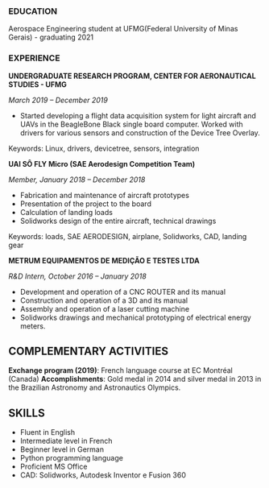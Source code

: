 ### EDUCATION

Aerospace Engineering student at UFMG(Federal University of Minas Gerais) - graduating 2021

### EXPERIENCE

**UNDERGRADUATE RESEARCH PROGRAM, CENTER FOR AERONAUTICAL STUDIES - UFMG**

_March 2019 – December 2019_

- Started developing a flight data acquisition system for light aircraft and UAVs in the BeagleBone Black single board computer. Worked with drivers for various sensors and construction of the Device Tree Overlay.

Keywords: Linux, drivers, devicetree, sensors, integration

**UAI SÔ FLY Micro (SAE Aerodesign Competition Team)**

_Member, January 2018 – December 2018_ 

- Fabrication and maintenance of aircraft prototypes
- Presentation of the project to the board
- Calculation of landing loads
- Solidworks design of the entire aircraft, technical drawings

Keywords: loads, SAE AERODESIGN, airplane, Solidworks, CAD, landing gear

**METRUM EQUIPAMENTOS DE MEDIÇÃO E TESTES LTDA**

_R&D Intern, October 2016 – January 2018_ 

- Development and operation of a CNC ROUTER and its manual
- Construction and operation of a 3D and its manual
- Assembly and operation of a laser cutting machine
- Solidworks drawings and mechanical prototyping of electrical energy meters.


## COMPLEMENTARY ACTIVITIES
**Exchange program (2019)**: French language course at EC Montréal (Canada)
**Accomplishments**: Gold medal in 2014 and silver medal in 2013 in the Brazilian Astronomy and Astronautics Olympics.

## SKILLS
- Fluent in English
- Intermediate level in French
- Beginner level in German
- Python programming language
- Proficient MS Office
- CAD: Solidworks, Autodesk Inventor e Fusion 360


